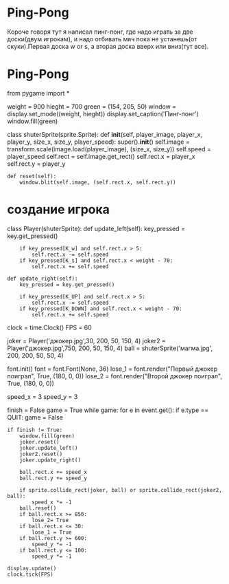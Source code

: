 # Ping-Pong

Короче говоря тут я написал пинг-понг, где надо играть за две доски(двум игрокам), и надо отбивать мяч пока не устанешь(от скуки).Первая доска w or s, а вторая доска вверх или вниз(тут все).
# Ping-Pong

from  pygame import *

weight = 900
hieght = 700
green = (154, 205, 50)
window = display.set_mode((weight, hieght))
display.set_caption('Пинг-понг')
window.fill(green)




class shuterSprite(sprite.Sprite):
    def __init__(self, player_image, player_x, player_y, size_x, size_y, player_speed):
        super().__init__()
        self.image = transform.scale(image.load(player_image), (size_x, size_y))
        self.speed = player_speed
        self.rect = self.image.get_rect()
        self.rect.x = player_x
        self.rect.y = player_y

    def reset(self):
        window.blit(self.image, (self.rect.x, self.rect.y))


# создание игрока
class Player(shuterSprite):
    def update_left(self):
        key_pressed = key.get_pressed()

        if key_pressed[K_w] and self.rect.x > 5:
            self.rect.x -= self.speed
        if key_pressed[K_s] and self.rect.x < weight - 70:
            self.rect.x += self.speed

    def update_right(self):
        key_pressed = key.get_pressed()

        if key_pressed[K_UP] and self.rect.x > 5:
            self.rect.x -= self.speed
        if key_pressed[K_DOWN] and self.rect.x < weight - 70:
            self.rect.x += self.speed

clock = time.Clock()
FPS = 60

joker = Player('джокер.jpg',30, 200,  50, 150, 4)
joker2 = Player('джокер.jpg',750, 200, 50, 150, 4)
ball = shuterSprite('магма.jpg', 200, 200, 50, 50, 4)



font.init()
font = font.Font(None, 36)
lose_1 = font.render("Первый джокер поиграл", True,  (180, 0, 0))
lose_2 = font.render("Второй джокер поиграл", True,  (180, 0, 0))

speed_x = 3
speed_y = 3

finish = False
game = True
while game:
    for e in event.get():
        if e.type == QUIT:
            game = False

    if finish != True:
        window.fill(green)
        joker.reset()
        joker.update_left()
        joker2.reset()
        joker.update_right()

        ball.rect.x += speed_x
        ball.rect.y += speed_y

        if sprite.collide_rect(joker, ball) or sprite.collide_rect(joker2, ball):
            speed_x *= -1
        ball.reset()
        if ball.rect.x >= 850:
            lose_2= True
        if ball.rect.x <= 30:
            lose_1 = True
        if ball.rect.y >= 600:
            speed_y *= -1
        if ball.rect.y <= 100:
            speed_y *= -1

    display.update()
    clock.tick(FPS)

